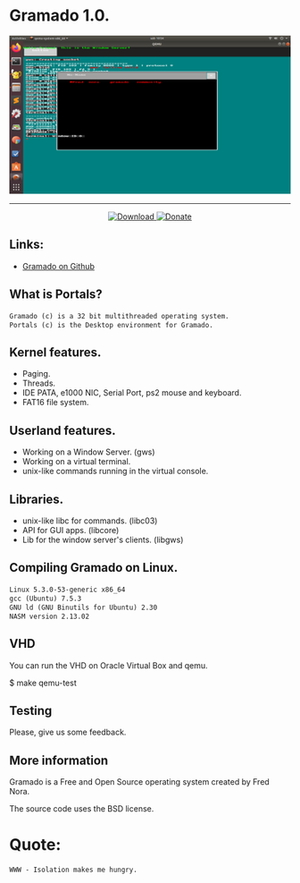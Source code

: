 # Gramado 1.0.

<p align=center>
  <a href="https://github.com/frednora/gramado">
    <img alt="Gramado" src="https://github.com/gramado/img/blob/master/gramado2.png">
  </a>
</p>

---

<p align=center>
  <a href="https://github.com/frednora/gramado/archive/master.zip">
  <img alt="Download " src="https://img.shields.io/badge/Download-latest-green.svg">
  </a>
  <a href="https://gramado.github.io/projects">
    <img alt="Donate" src="https://img.shields.io/badge/%24-Donate-orange.svg">
  </a>
</p>

## Links:

- [Gramado on Github](https://github.com/frednora/gramado)


## What is Portals?

    Gramado (c) is a 32 bit multithreaded operating system.
    Portals (c) is the Desktop environment for Gramado.

## Kernel features.

* Paging.
* Threads.
* IDE PATA, e1000 NIC, Serial Port, ps2 mouse and keyboard.
* FAT16 file system.

## Userland features.

* Working on a Window Server. (gws)
* Working on a virtual terminal. 
* unix-like commands running in the virtual console.

## Libraries.

* unix-like libc for commands. (libc03)
* API for GUI apps. (libcore)
* Lib for the window server's clients. (libgws)


## Compiling Gramado on Linux.

    Linux 5.3.0-53-generic x86_64
    gcc (Ubuntu) 7.5.3
    GNU ld (GNU Binutils for Ubuntu) 2.30
    NASM version 2.13.02


## VHD

You can run the VHD on Oracle Virtual Box and qemu.

$ make qemu-test


## Testing

Please, give us some feedback.


## More information

Gramado is a Free and Open Source operating system created by Fred Nora.

The source code uses the BSD license.

# Quote:

    WWW - Isolation makes me hungry.
